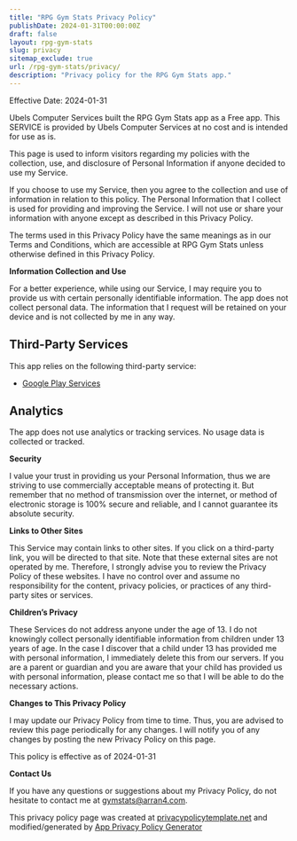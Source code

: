 ```yaml
---
title: "RPG Gym Stats Privacy Policy"
publishDate: 2024-01-31T00:00:00Z
draft: false
layout: rpg-gym-stats
slug: privacy
sitemap_exclude: true
url: /rpg-gym-stats/privacy/
description: "Privacy policy for the RPG Gym Stats app."
---
```


Effective Date: 2024-01-31

Ubels Computer Services built the RPG Gym Stats app as a Free app. This SERVICE is provided by Ubels Computer Services at no cost and is intended for use as is.

This page is used to inform visitors regarding my policies with the collection, use, and disclosure of Personal Information if anyone decided to use my Service.

If you choose to use my Service, then you agree to the collection and use of information in relation to this policy. The Personal Information that I collect is used for providing and improving the Service. I will not use or share your information with anyone except as described in this Privacy Policy.

The terms used in this Privacy Policy have the same meanings as in our Terms and Conditions, which are accessible at RPG Gym Stats unless otherwise defined in this Privacy Policy.

**Information Collection and Use**

For a better experience, while using our Service, I may require you to provide us with certain personally identifiable information. The app does not collect personal data. The information that I request will be retained on your device and is not collected by me in any way.

## Third-Party Services

This app relies on the following third-party service:

- [Google Play Services](https://www.google.com/policies/privacy/)

## Analytics

The app does not use analytics or tracking services. No usage data is collected or tracked.

**Security**

I value your trust in providing us your Personal Information, thus we are striving to use commercially acceptable means of protecting it. But remember that no method of transmission over the internet, or method of electronic storage is 100% secure and reliable, and I cannot guarantee its absolute security.

**Links to Other Sites**

This Service may contain links to other sites. If you click on a third-party link, you will be directed to that site. Note that these external sites are not operated by me. Therefore, I strongly advise you to review the Privacy Policy of these websites. I have no control over and assume no responsibility for the content, privacy policies, or practices of any third-party sites or services.

**Children’s Privacy**

These Services do not address anyone under the age of 13. I do not knowingly collect personally identifiable information from children under 13 years of age. In the case I discover that a child under 13 has provided me with personal information, I immediately delete this from our servers. If you are a parent or guardian and you are aware that your child has provided us with personal information, please contact me so that I will be able to do the necessary actions.

**Changes to This Privacy Policy**

I may update our Privacy Policy from time to time. Thus, you are advised to review this page periodically for any changes. I will notify you of any changes by posting the new Privacy Policy on this page.

This policy is effective as of 2024-01-31

**Contact Us**

If you have any questions or suggestions about my Privacy Policy, do not hesitate to contact me at [gymstats@arran4.com](mailto:gymstats@arran4.com).

This privacy policy page was created at [privacypolicytemplate.net](https://privacypolicytemplate.net) and modified/generated by [App Privacy Policy Generator](https://app-privacy-policy-generator.nisrulz.com/)
